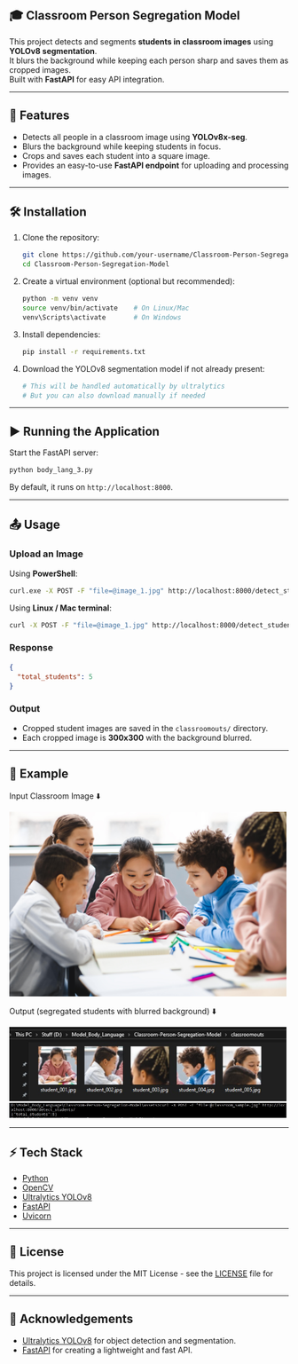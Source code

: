 ## 🎓 Classroom Person Segregation Model

This project detects and segments **students in classroom images** using **YOLOv8 segmentation**.  
It blurs the background while keeping each person sharp and saves them as cropped images.  
Built with **FastAPI** for easy API integration.  

---

## 🚀 Features
- Detects all people in a classroom image using **YOLOv8x-seg**.
- Blurs the background while keeping students in focus.
- Crops and saves each student into a square image.
- Provides an easy-to-use **FastAPI endpoint** for uploading and processing images.

---

## 🛠️ Installation

1. Clone the repository:
   ```bash
   git clone https://github.com/your-username/Classroom-Person-Segregation-Model.git
   cd Classroom-Person-Segregation-Model
   ```

2. Create a virtual environment (optional but recommended):
   ```bash
   python -m venv venv
   source venv/bin/activate    # On Linux/Mac
   venv\Scripts\activate       # On Windows
   ```

3. Install dependencies:
   ```bash
   pip install -r requirements.txt
   ```

4. Download the YOLOv8 segmentation model if not already present:
   ```bash
   # This will be handled automatically by ultralytics
   # But you can also download manually if needed
   ```

---

## ▶️ Running the Application

Start the FastAPI server:

```bash
python body_lang_3.py
```

By default, it runs on `http://localhost:8000`.

---

## 📤 Usage

### Upload an Image

Using **PowerShell**:
```bash
curl.exe -X POST -F "file=@image_1.jpg" http://localhost:8000/detect_students/
```

Using **Linux / Mac terminal**:
```bash
curl -X POST -F "file=@image_1.jpg" http://localhost:8000/detect_students/
```

### Response
```json
{
  "total_students": 5
}
```

### Output
* Cropped student images are saved in the `classroomouts/` directory.
* Each cropped image is **300x300** with the background blurred.

---

## 📂 Example

Input Classroom Image ⬇️

<img src="assets/classroom_sample.jpg" width="500" alt="Classroom Example"/>

Output (segregated students with blurred background) ⬇️

<img src="assets/output.jpg" width="500" alt="Output Example"/>
<img src="assets/output_cmd.jpg" width="500" alt="Output Example"/>

---

## ⚡ Tech Stack

* [Python](https://www.python.org/)
* [OpenCV](https://opencv.org/)
* [Ultralytics YOLOv8](https://github.com/ultralytics/ultralytics)
* [FastAPI](https://fastapi.tiangolo.com/)
* [Uvicorn](https://www.uvicorn.org/)

---

## 📜 License

This project is licensed under the MIT License - see the [LICENSE](LICENSE) file for details.

---

## 🙌 Acknowledgements

* [Ultralytics YOLOv8](https://github.com/ultralytics/ultralytics) for object detection and segmentation.
* [FastAPI](https://fastapi.tiangolo.com/) for creating a lightweight and fast API.
